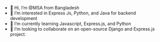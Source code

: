 - 👋 Hi, I’m @MSA from Bangladesh
- 👀 I’m interested in Express Js, Python, and Java for backend development
- 🌱 I’m currently learning Javascript, Express.js, and Python
- 💞️ I’m looking to collaborate on an open-source Django and Express.js project.

<!---
MSA-BD/Muhammad Saleh from Bangladesh and it's ✨ special ✨ repository because its `README.md` (this file) appears on your GitHub profile.
You can click the Preview link to take a look at your changes.
--->
